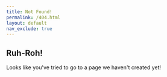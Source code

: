 ```yaml
---
title: Not Found!
permalink: /404.html
layout: default
nav_exclude: true
---
```


## Ruh-Roh!

Looks like you've tried to go to a page we haven't created yet!
